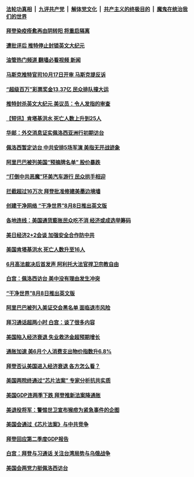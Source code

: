 ####  [法轮功真相](../../../../basic/blob/master/README.md?t=07311531) &nbsp;|&nbsp; [九评共产党](../../../../9ping.md/blob/master/README.md?t=07311531) &nbsp;|&nbsp; [解体党文化](../../../../jtdwh.md/blob/master/README.md?t=07311531)  &nbsp;|&nbsp; [共产主义的终极目的](../../../../gczydzjmd.md/blob/master/README.md?t=07311531) &nbsp;|&nbsp; [魔鬼在统治我们的世界](../../../../mgztzwmdsj.md/blob/master/README.md?t=07311531) 

#### [拜登染疫痊愈再由阴转阳 将重启隔离](../pages/prog203/a103491327.md?t=07311531) 

#### [遭批评后 推特停止封锁英文大纪元](../pages/prog203/a103491286.md?t=07311531) 

#### [油管热门频道 翻墙必看视频 新闻](http://45.76.130.85:81/youtube.html?07311531)

#### [马斯克推特官司10月17日开审 马斯克提反诉](../pages/prog203/a103491085.md?t=07311531) 

#### [“超级百万”彩票奖金13.37亿 民众排队撞大运](../pages/prog203/a103491088.md?t=07311531) 

#### [推特封杀英文大纪元 美议员：令人发指的审查](../pages/prog203/a103491083.md?t=07311531) 

#### [【短讯】肯塔基洪水 死亡人数上升到25人](../pages/prog203/a103491081.md?t=07311531) 

#### [华邮：外交消息证实佩洛西亚洲行初期访台](../pages/prog203/a103490921.md?t=07311531) 

#### [佩洛西暂定访台 中共安排5场军演 美指无开战迹象](../pages/prog203/a103490915.md?t=07311531) 

#### [阿里巴巴被列美国“预摘牌名单” 股价暴跌](../pages/prog203/a103490877.md?t=07311531) 

#### [“打倒中共恶魔”环美汽车游行 民众拱手相迎](../pages/prog203/a103490639.md?t=07311531) 

#### [拦截超过16万次 拜登批准修建美墨边境墙](../pages/prog203/a103490614.md?t=07311531) 

#### [创建干净网络 “干净世界”8月8日推出英文版](../pages/prog203/a103490617.md?t=07311531) 

#### [各地连线：美国通货膨胀民众吃不消 经济或成选举筹码](../pages/prog203/a103490628.md?t=07311531) 

#### [美日经济2+2会谈 加强安全合作防中共](../pages/prog203/a103490548.md?t=07311531) 

#### [美国肯塔基洪水 死亡人数升至16人](../pages/prog203/a103490523.md?t=07311531) 

#### [6月高法裁决后首发声 阿利托大法官捍卫宗教自由](../pages/prog203/a103490527.md?t=07311531) 

#### [白宫：佩洛西访台 美中没有理由发生冲突](../pages/prog203/a103490433.md?t=07311531) 

#### [“干净世界”8月8日推出英文版](../pages/prog203/a103490450.md?t=07311531) 

#### [阿里巴巴被列入美证交会黑名单 面临退市风险](../pages/prog203/a103490355.md?t=07311531) 

#### [拜习通话超两小时 白宫：谈了很多内容](../pages/prog203/a103490309.md?t=07311531) 

#### [美国陷入经济衰退 失业救济金超预期增长](../pages/prog203/a103490344.md?t=07311531) 

#### [通胀加速 美6月个人消费支出物价指数升6.8%](../pages/prog203/a103490133.md?t=07311531) 

#### [拜登否认美国进入经济衰退 各方怎么看？](../pages/prog203/a103489857.md?t=07311531) 

#### [美国两院终通过“芯片法案” 专家分析抗共实质](../pages/prog203/a103489733.md?t=07311531) 

#### [美国GDP连两季下跌 拜登推新法案降通胀](../pages/prog203/a103489735.md?t=07311531) 

#### [美退役将军：警惕世卫宣布猴痘为紧急事件的企图](../pages/prog203/a103489663.md?t=07311531) 

#### [美国会通过《芯片法案》与中共竞争](../pages/prog203/a103489634.md?t=07311531) 

#### [拜登回应第二季度GDP报告](../pages/prog203/a103489632.md?t=07311531) 

#### [白宫：拜登与习通话 关注台湾局势与乌俄战争](../pages/prog203/a103489548.md?t=07311531) 

#### [美国会两党力挺佩洛西访台](../pages/prog203/a103489483.md?t=07311531) 

<img src='http://gfw-breaker.win/goodnews/indexes/prog203.md' width='0px' height='0px'/>
